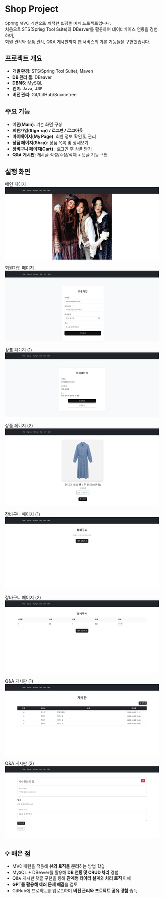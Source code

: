 # Shop Project

Spring MVC 기반으로 제작한 쇼핑몰 예제 프로젝트입니다.  
처음으로 STS(Spring Tool Suite)와 DBeaver를 활용하여 데이터베이스 연동을 경험하며,  
회원 관리와 상품 관리, Q&A 게시판까지 웹 서비스의 기본 기능들을 구현했습니다.  

## 프로젝트 개요
- **개발 환경**: STS(Spring Tool Suite), Maven
- **DB 관리 툴**: DBeaver
- **DBMS**: MySQL
- **언어**: Java, JSP
- **버전 관리**: Git/GitHub/Sourcetree

## 주요 기능
- **메인(Main)**: 기본 화면 구성
- **회원가입(Sign-up) / 로그인 / 로그아웃**
- **마이페이지(My Page)**: 회원 정보 확인 및 관리
- **상품 페이지(Shop)**: 상품 목록 및 상세보기
- **장바구니 페이지(Cart)** : 로그인 후 상품 담기
- **Q&A 게시판**: 게시글 작성/수정/삭제 + 댓글 기능 구현

## 실행 화면
메인 페이지  
![Main Page](./images/main.JPG)

회원가입 페이지  
![Sign-up Page](./images/signup.JPG)

상품 페이지 (1)  
![Shop Page](./images/shop1.JPG)

상품 페이지 (2)
![Shop Page](./images/shop2.JPG)

장바구니 페이지 (1)
![Cart Page](./images/cart1.JPG)

장바구니 페이지 (2)
![Cart Page](./images/cart2.JPG)

Q&A 게시판  (1)
![QnA Page](./images/qna1.JPG)

Q&A 게시판  (2)
![QnA Page](./images/qna2.JPG)


## 💡 배운 점
- MVC 패턴을 적용해 **뷰와 로직을 분리**하는 방법 학습
- MySQL + DBeaver를 활용해 **DB 연동 및 CRUD 처리** 경험
- Q&A 게시판 댓글 구현을 통해 **관계형 데이터 설계와 처리 로직** 이해
- **GPT를 활용해 에러 문제 해결**을 검토 
- GitHub에 프로젝트를 업로드하며 **버전 관리와 프로젝트 공유 경험** 습득
